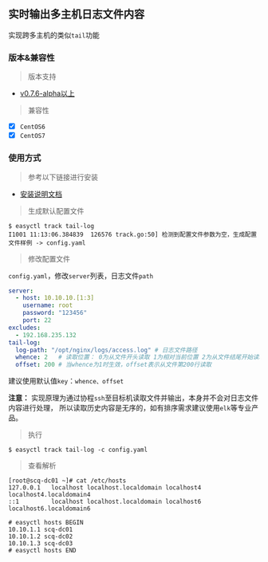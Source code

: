 ## 实时输出多主机日志文件内容

实现跨多主机的类似`tail`功能

### 版本&兼容性

> 版本支持

- [v0.7.6-alpha以上](https://github.com/weiliang-ms/easyctl/releases/)

> 兼容性

- [x] `CentOS6` 
- [x] `CentOS7`

### 使用方式

> 参考以下链接进行安装

- [安装说明文档](../安装文档/README.md)

> 生成默认配置文件

```shell
$ easyctl track tail-log
I1001 11:13:06.384839  126576 track.go:50] 检测到配置文件参数为空，生成配置文件样例 -> config.yaml
```

> 修改配置文件

`config.yaml`，修改`server`列表，日志文件`path`

```yaml
server:
  - host: 10.10.10.[1:3]
    username: root
    password: "123456"
    port: 22
excludes:
  - 192.168.235.132
tail-log:
  log-path: "/opt/nginx/logs/access.log" # 日志文件路径
  whence: 2   # 读取位置： 0为从文件开头读取 1为相对当前位置 2为从文件结尾开始读取
  offset: 200 # 当whence为1时生效，offset表示从文件第200行读取
```

建议使用默认值`key`：`whence、offset`

**注意：** 实现原理为通过协程`ssh`至目标机读取文件并输出，本身并不会对日志文件内容进行处理，
所以读取历史内容是无序的，如有排序需求建议使用`elk`等专业产品。

> 执行

```shell
$ easyctl track tail-log -c config.yaml
```

> 查看解析

```shell
[root@scq-dc01 ~]# cat /etc/hosts
127.0.0.1   localhost localhost.localdomain localhost4 localhost4.localdomain4
::1         localhost localhost.localdomain localhost6 localhost6.localdomain6

# easyctl hosts BEGIN
10.10.1.1 scq-dc01
10.10.1.2 scq-dc02
10.10.1.3 scq-dc03
# easyctl hosts END
```